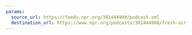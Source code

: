```yaml
---
params:
  source_url: https://feeds.npr.org/381444908/podcast.xml
  destination_url: https://www.npr.org/podcasts/381444908/fresh-air
---
```

